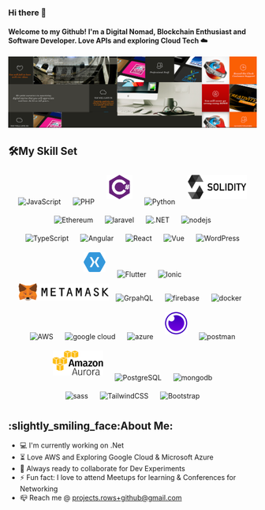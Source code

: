 ### Hi there 👋
<h4 align="left">Welcome to my Github! I'm a Digital Nomad, Blockchain Enthusiast and Software Developer. Love APIs and exploring Cloud Tech ☁️ </samp></h4>
<img src="https://github.com/projectsrows/projectsrows/blob/main/Banner.png" alt="ROWS - software developer">

## :hammer_and_wrench:My Skill Set  
<div align="center">  
 
 <img style="margin: 10px" src="https://www.vectorlogo.zone/logos/javascript/javascript-icon.svg" alt="JavaScript" height="50" /> 
 <img style="margin:10px;" src="https://www.vectorlogo.zone/logos/php/php-icon.svg" alt="PHP" height="50" />
 <img style="margin: 10px" src="https://github.com/projectsrows/projectsrows/blob/main/charp.png" alt="C#" height="50" />
 <img style="margin:10px;" src="https://www.vectorlogo.zone/logos/php/php-icon.svg" alt="Python" height="50" />
 <img style="margin: 10px" src="https://github.com/projectsrows/projectsrows/blob/main/Solidity.png" alt="Solidity" height="50" /> 
 <br />
 <img style="margin: 10px" src="https://www.vectorlogo.zone/logos/ethereum/ethereum-ar21.svg" alt="Ethereum" width="150" /> 
  <img style="margin: 10px" src="https://www.vectorlogo.zone/logos/laravel/laravel-ar21.svg" alt="laravel"  height="65"/> 
 <img style="margin: 10px" src="https://www.vectorlogo.zone/logos/dotnet/dotnet-vertical.svg" alt=".NET" height="50" />   
 <img style="margin: 10px" src="https://www.vectorlogo.zone/logos/nodejs/nodejs-horizontal.svg" alt="nodejs"  height="45"/>  
 <br /> 
  <img style="margin: 10px" src="https://www.vectorlogo.zone/logos/typescriptlang/typescriptlang-icon.svg" alt="TypeScript" height="45" />
 <img style="margin: 10px" src="https://www.vectorlogo.zone/logos/angular/angular-icon.svg" alt="Angular" height="45" />
 <img style="margin: 10px" src="https://www.vectorlogo.zone/logos/reactjs/reactjs-icon.svg" alt="React" height="45" /> 
   <img style="margin: 10px" src="https://www.vectorlogo.zone/logos/vuejs/vuejs-icon.svg" alt="Vue" height="40" /> 
  <img style="margin: 10px" src="https://www.vectorlogo.zone/logos/wordpress/wordpress-icon.svg" alt="WordPress" height="45" /> 
 <img style="margin: 10px" src="https://github.com/projectsrows/projectsrows/blob/main/xamarin-logo-svg-vector.svg" alt="xamarin" height="40" /> 
 <img style="margin: 10px" src="https://www.vectorlogo.zone/logos/flutterio/flutterio-ar21.svg" alt="Flutter" height="50" /> 
 <img style="margin: 10px" src="https://www.vectorlogo.zone/logos/ionicframework/ionicframework-ar21.svg" alt="Ionic" height="50" /> 
  <br />
 <img src="https://github.com/projectsrows/projectsrows/blob/main/Metamask-logo.svg" alt="MetaMask" height="35"/>
 <img style="margin: 10px" src="https://www.vectorlogo.zone/logos/graphql/graphql-ar21.svg" alt="GrpahQL" height="60"/> 
 <img style="margin: 10px" src="https://www.vectorlogo.zone/logos/firebase/firebase-ar21.svg" alt="firebase"  height="60"/> 
  <img style="margin: 10px" src="https://www.vectorlogo.zone/logos/docker/docker-official.svg" alt="docker" height="45"/>
 <br />
 <img style="margin: 10px" src="https://www.vectorlogo.zone/logos/amazon_aws/amazon_aws-icon.svg" alt="AWS"  height="45"/> 
 <img style="margin: 10px" src="https://www.vectorlogo.zone/logos/google_cloud/google_cloud-icon.svg" alt="google cloud"  height="45"/> 
 <img style="margin: 10px" src="https://www.vectorlogo.zone/logos/microsoft_azure/microsoft_azure-icon.svg" alt="azure" height="45"/>
 <img style="margin: 10px" src="https://github.com/projectsrows/projectsrows/blob/main/insomnia-seeklogo.com.svg" alt="insomnia" height="45"/> 
  <img style="margin: 10px" src="https://www.vectorlogo.zone/logos/getpostman/getpostman-icon.svg" alt="postman"  height="45"/>  
<br /> 
 <img style="margin: 10px" src="https://github.com/projectsrows/projectsrows/blob/main/amazon-aurora.png" alt="amazon aurora" height="50"/>   
 <img style="margin: 10px" src="https://www.vectorlogo.zone/logos/postgresql/postgresql-vertical.svg" alt="PostgreSQL" height="60"/>
 <img style="margin: 10px" src="https://www.vectorlogo.zone/logos/mongodb/mongodb-ar21.svg" alt="mongodb" height="60"/> 
 <br /> 
 <img style="margin: 10px" src="https://www.vectorlogo.zone/logos/sass-lang/sass-lang-icon.svg" alt="sass" width="40" height="50"/>
 <img style="margin: 10px" src="https://www.vectorlogo.zone/logos/tailwindcss/tailwindcss-icon.svg" alt="TailwindCSS" height="55" /> 
 <img style="margin: 10px" src="https://www.vectorlogo.zone/logos/getbootstrap/getbootstrap-icon.svg" alt="Bootstrap" height="45" />
 <br />
</div> 
<h2 align="left">:slightly_smiling_face:About Me:</h2> 

- :computer: I'm currently working on .Net
- :hourglass_flowing_sand:   Love AWS and Exploring Google Cloud & Microsoft Azure
- :rocket: Always ready to collaborate for Dev Experiments
- :zap: Fun fact: I love to attend Meetups for learning & Conferences for Networking
- :mailbox_closed: Reach me @ projects.rows+github@gmail.com<br>



<!--
**projectsrows/projectsrows** is a ✨ _special_ ✨ repository because its `README.md` (this file) appears on your GitHub profile.

Here are some ideas to get you started:

- 🔭 I’m currently working on ...
- 🌱 I’m currently learning ...
- 👯 I’m looking to collaborate on ...
- 🤔 I’m looking for help with ...
- 💬 Ask me about ...
- 📫 How to reach me: ...
- 😄 Pronouns: ...
- ⚡ Fun fact: ...
-->
